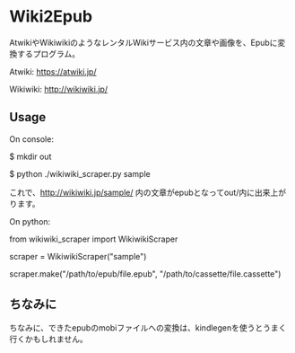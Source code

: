 # Wiki2Epub

AtwikiやWikiwikiのようなレンタルWikiサービス内の文章や画像を、Epubに変換するプログラム。

Atwiki:
https://atwiki.jp/

Wikiwiki:
http://wikiwiki.jp/

## Usage

On console:

$ mkdir out

$ python ./wikiwiki_scraper.py sample

これで、http://wikiwiki.jp/sample/ 内の文章がepubとなってout/内に出来上がります。

On python:

from wikiwiki_scraper import WikiwikiScraper

scraper = WikiwikiScraper("sample")

scraper.make("/path/to/epub/file.epub", "/path/to/cassette/file.cassette")

## ちなみに
ちなみに、できたepubのmobiファイルへの変換は、kindlegenを使うとうまく行くかもしれません。
